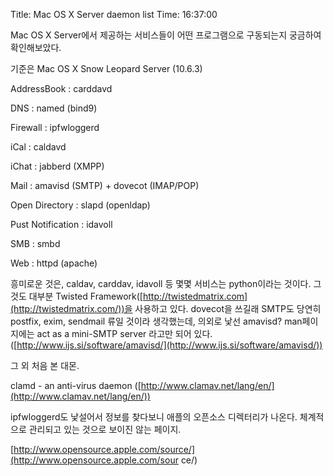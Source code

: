 Title: Mac OS X Server daemon list
Time: 16:37:00

Mac OS X Server에서 제공하는 서비스들이 어떤 프로그램으로 구동되는지 궁금하여 확인해보았다.

기준은 Mac OS X Snow Leopard Server (10.6.3)

  

AddressBook : carddavd

DNS : named (bind9)

Firewall : ipfwloggerd

iCal : caldavd

iChat : jabberd (XMPP)

Mail : amavisd (SMTP) + dovecot (IMAP/POP)

Open Directory : slapd (openldap)

Pust Notification : idavoll

SMB : smbd

Web : httpd (apache)

  

흥미로운 것은, caldav, carddav, idavoll 등 몇몇 서비스는 python이라는 것이다. 그것도 대부분 Twisted
Framework([http://twistedmatrix.com](http://twistedmatrix.com/))을 사용하고 있다.
dovecot을 쓰길래 SMTP도 당연히 postfix, exim, sendmail 류일 것이라 생각했는데, 의외로 낯선 amavisd?
man페이지에는 act as a mini-SMTP server 라고만 되어 있다.
([http://www.ijs.si/software/amavisd/](http://www.ijs.si/software/amavisd/))

  

그 외 처음 본 대몬.

clamd - an anti-virus daemon
([http://www.clamav.net/lang/en/](http://www.clamav.net/lang/en/))

  

ipfwloggerd도 낯설어서 정보를 찾다보니 애플의 오픈소스 디렉터리가 나온다. 체계적으로 관리되고 있는 것으로 보이진 않는 페이지.

[http://www.opensource.apple.com/source/](http://www.opensource.apple.com/sour
ce/)

  

  

